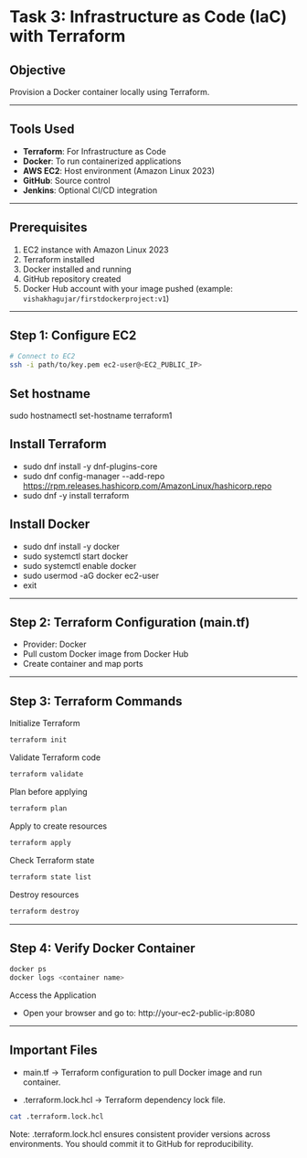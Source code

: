# Task 3: Infrastructure as Code (IaC) with Terraform

## Objective
Provision a Docker container locally using Terraform.

---

## Tools Used
- **Terraform**: For Infrastructure as Code
- **Docker**: To run containerized applications
- **AWS EC2**: Host environment (Amazon Linux 2023)
- **GitHub**: Source control
- **Jenkins**: Optional CI/CD integration

---

## Prerequisites
1. EC2 instance with Amazon Linux 2023
2. Terraform installed
3. Docker installed and running
4. GitHub repository created
5. Docker Hub account with your image pushed (example: `vishakhagujar/firstdockerproject:v1`)

---

## Step 1: Configure EC2
```bash
# Connect to EC2
ssh -i path/to/key.pem ec2-user@<EC2_PUBLIC_IP>
```

## Set hostname
sudo hostnamectl set-hostname terraform1

## Install Terraform

- sudo dnf install -y dnf-plugins-core
- sudo dnf config-manager --add-repo https://rpm.releases.hashicorp.com/AmazonLinux/hashicorp.repo
- sudo dnf -y install terraform

## Install Docker

- sudo dnf install -y docker
- sudo systemctl start docker
- sudo systemctl enable docker
- sudo usermod -aG docker ec2-user
- exit

---

## Step 2: Terraform Configuration (main.tf)

- Provider: Docker
- Pull custom Docker image from Docker Hub
- Create container and map ports

---

## Step 3: Terraform Commands

Initialize Terraform 
```bash
terraform init
```

Validate Terraform code
```bash
terraform validate
```

Plan before applying
```bash
terraform plan
```

Apply to create resources
```bash
terraform apply
```

Check Terraform state
```bash
terraform state list
```

Destroy resources
```bash
terraform destroy
```
---

## Step 4: Verify Docker Container
```bash
docker ps
docker logs <container name>
```

Access the Application
- Open your browser and go to:
http://your-ec2-public-ip:8080

---

## Important Files

- main.tf → Terraform configuration to pull Docker image and run container.
  
- .terraform.lock.hcl → Terraform dependency lock file.
```bash
cat .terraform.lock.hcl
```
Note: .terraform.lock.hcl ensures consistent provider versions across environments. You should commit it to GitHub for reproducibility.

